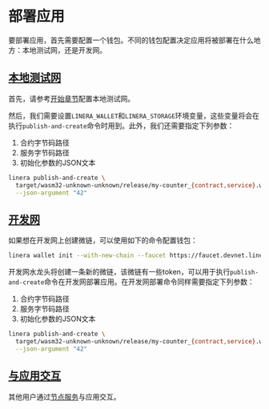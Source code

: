# 部署应用

要部署应用，首先需要配置一个钱包。不同的钱包配置决定应用将被部署在什么地方：本地测试网，还是开发网。

## [本地测试网](zh_CN/developers/sdk/deploy.md#本地测试网)

首先，请参考[开始章节](zh_CN/developers/getting_started/hello_linera.md#使用测试网络初始钱包)配置本地测试网。

然后，我们需要设置`LINERA_WALLET`和`LINERA_STORAGE`环境变量，这些变量将会在执行`publish-and-create`命令时用到。此外，我们还需要指定下列参数：

1. 合约字节码路径
2. 服务字节码路径
3. 初始化参数的JSON文本

```bash
linera publish-and-create \
  target/wasm32-unknown-unknown/release/my-counter_{contract,service}.wasm \
  --json-argument "42"
```

## [开发网](zh_CN/developers/sdk/deploy.md#开发网)
如果想在开发网上创建微链，可以使用如下的命令配置钱包：

```bash
linera wallet init --with-new-chain --faucet https://faucet.devnet.linera.net
```

开发网水龙头将创建一条新的微链，该微链有一些token，可以用于执行`publish-and-create`命令在开发网部署应用。在开发网部署命令同样需要指定下列参数：

1. 合约字节码路径
2. 服务字节码路径
3. 初始化参数的JSON文本

```bash
linera publish-and-create \
  target/wasm32-unknown-unknown/release/my-counter_{contract,service}.wasm \
  --json-argument "42"
```

## [与应用交互](zh_CN/developers/sdk/deploy.md#与应用交互)
其他用户通过[节点服务](zh_CN/developers/core_concepts/node_service.md)与应用交互。
